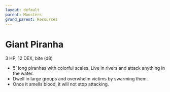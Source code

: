 ```yaml
---
layout: default
parent: Monsters
grand_parent: Resources
---
```


# Giant Piranha

3 HP, 12 DEX, bite (d8)

- 5’ long piranhas with colorful scales.   Live in rivers and attack anything in the water.
- Dwell in large groups and overwhelm victims by swarming them.
- Once it smells blood, it will not stop attacking.
